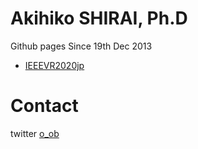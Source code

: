 # Akihiko SHIRAI, Ph.D

Github pages
Since 19th Dec 2013 

- [IEEEVR2020jp](https://kaitas.github.io/IEEEVR2020jp/)

# Contact

twitter [o_ob](https://twitter.com/o_ob)

